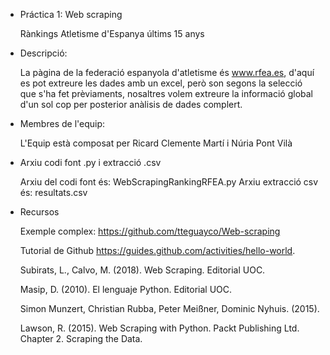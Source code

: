 - Práctica 1: Web scraping
  
  Rànkings Atletisme d'Espanya últims 15 anys

- Descripció:

  La pàgina de la federació espanyola d'atletisme és www.rfea.es, d'aquí es pot extreure les dades amb un excel, però son segons la selecció que s'ha fet prèviaments, nosaltres volem extreure la informació global d'un sol cop per posterior anàlisis de dades complert.

- Membres de l'equip:

  L'Equip està composat per Ricard Clemente Martí i Núria Pont Vilà
      
- Arxiu codi font .py i extracció .csv

  Arxiu del codi font és: WebScrapingRankingRFEA.py
  Arxiu extracció csv és: resultats.csv
  
- Recursos

  Exemple complex: https://github.com/tteguayco/Web-scraping
  
  Tutorial de Github https://guides.github.com/activities/hello-world.
  
  Subirats, L., Calvo, M. (2018). Web Scraping. Editorial UOC.
  
  Masip, D. (2010). El lenguaje Python. Editorial UOC.
  
  Simon Munzert, Christian Rubba, Peter Meißner, Dominic Nyhuis. (2015). 
  
  Lawson, R. (2015). Web Scraping with Python. Packt Publishing Ltd. Chapter 2. Scraping the Data.
